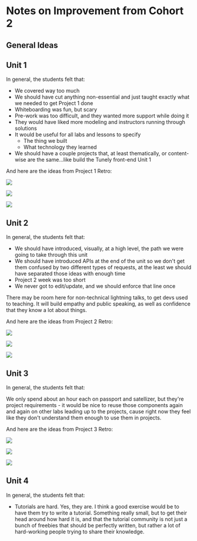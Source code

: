 # Notes on Improvement from Cohort 2

## General Ideas

## Unit 1

In general, the students felt that:

- We covered way too much
- We should have cut anything non-essential and just taught exactly what we needed to get Project 1 done
- Whiteboarding was fun, but scary
- Pre-work was too difficult, and they wanted more support while doing it
- They would have liked more modeling and instructors running through solutions
- It would be useful for all labs and lessons to specify
  - The thing we built
  - What technology they learned
- We should have a couple projects that, at least thematically, or content-wise are the same...like build the Tunely front-end Unit 1

And here are the ideas from Project 1 Retro:

![](proj1_1.jpg)

![](proj1_2.jpg)

![](proj1_3.jpg)

## Unit 2

In general, the students felt that:

- We should have introduced, visually, at a high level, the path we were going to take through this unit
- We should have introduced APIs at the end of the unit so we don't get them confused by two different types of requests, at the least we should have separated those ideas with enough time
- Project 2 week was too short
- We never got to edit/update, and we should enforce that line once

There may be room here for non-technical lightning talks, to get devs used to teaching.  It will build empathy and public speaking, as well as confidence that they know a lot about things.

And here are the ideas from Project 2 Retro:

![](proj2_1.jpg)

![](proj2_2.jpg)

![](proj2_3.jpg)

## Unit 3

In general, the students felt that:

We only spend about an hour each on passport and satellizer, but they're project requirements - it would be nice to reuse those components again and again on other labs leading up to the projects, cause right now they feel like they don't understand them enough to use them in projects.

And here are the ideas from Project 3 Retro:

![](proj3_1.jpg)

![](proj3_2.jpg)

![](proj3_3.jpg)

## Unit 4

In general, the students felt that:

- Tutorials are hard.  Yes, they are.  I think a good exercise would be to have them try to write a tutorial.  Something really small, but to get their head around how hard it is, and that the tutorial community is not just a bunch of freebies that should be perfectly written, but rather a lot of hard-working people trying to share their knowledge.
